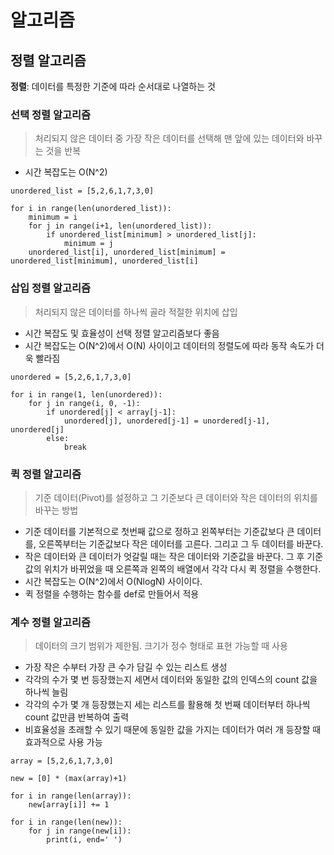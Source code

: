 # 알고리즘
## 정렬 알고리즘
**정렬**: 데이터를 특정한 기준에 따라 순서대로 나열하는 것

### 선택 정렬 알고리즘
> 처리되지 않은 데이터 중 가장 작은 데이터를 선택해 맨 앞에 있는 데이터와 바꾸는 것을 반복

- 시간 복잡도는 O(N^2)

```
unordered_list = [5,2,6,1,7,3,0]

for i in range(len(unordered_list)):
    minimum = i
    for j in range(i+1, len(unordered_list)):
        if unordered_list[minimum] > unordered_list[j]:
            minimum = j
    unordered_list[i], unordered_list[minimum] = unordered_list[minimum], unordered_list[i]

```

### 삽입 정렬 알고리즘
> 처리되지 않은 데이터를 하나씩 골라 적절한 위치에 삽입

- 시간 복잡도 및 효율성이 선택 정렬 알고리즘보다 좋음
- 시간 복잡도는 O(N^2)에서 O(N) 사이이고 데이터의 정렬도에 따라 동작 속도가 더욱 빨라짐

```
unordered = [5,2,6,1,7,3,0]

for i in range(1, len(unordered)):
    for j in range(i, 0, -1):
        if unordered[j] < array[j-1]:
            unordered[j], unordered[j-1] = unordered[j-1], unordered[j]
        else:
            break

```

### 퀵 정렬 알고리즘
> 기준 데이터(Pivot)를 설정하고 그 기준보다 큰 데이터와 작은 데이터의 위치를 바꾸는 방법

- 기준 데이터를 기본적으로 첫번째 값으로 정하고 왼쪽부터는 기준값보다 큰 데이터를, 오른쪽부터는 기준값보다 작은 데이터를 고른다. 그리고 그 두 데이터를 바꾼다.
- 작은 데이터와 큰 데이터가 엇갈릴 때는 작은 데이터와 기준값을 바꾼다. 그 후 기준값의 위치가 바뀌었을 때 오른쪽과 왼쪽의 배열에서 각각 다시 퀵 정렬을 수행한다.
- 시간 복잡도는 O(N^2)에서 O(NlogN) 사이이다.
- 퀵 정렬을 수행하는 함수를 def로 만들어서 적용


### 계수 정렬 알고리즘
> 데이터의 크기 범위가 제한됨. 크기가 정수 형태로 표현 가능할 때 사용

- 가장 작은 수부터 가장 큰 수가 담길 수 있는 리스트 생성
- 각각의 수가 몇 번 등장했는지 세면서 데이터와 동일한 값의 인덱스의 count 값을 하나씩 늘림
- 각각의 수가 몇 개 등장했는지 세는 리스트를 활용해 첫 번째 데이터부터 하나씩 count 값만큼 반복하여 출력
- 비효율성을 초래할 수 있기 때문에 동일한 값을 가지는 데이터가 여러 개 등장할 때 효과적으로 사용 가능

```
array = [5,2,6,1,7,3,0]

new = [0] * (max(array)+1)

for i in range(len(array)):
    new[array[i]] += 1

for i in range(len(new)):
    for j in range(new[i]):
        print(i, end=' ')

```

